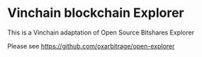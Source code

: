 # Vinchain blockchain Explorer

This is a Vinchain adaptation of Open Source Bitshares Explorer

Please see <https://github.com/oxarbitrage/open-explorer>

